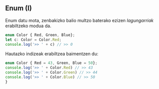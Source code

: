 ## Enum (I)

Enum datu mota, zenbakizko balio multzo baterako ezizen _lagungarriak_ erabiltzeko modua da.

```typescript
enum Color { Red, Green, Blue};
let c: Color = Color.Red;
console.log('>> ' + c) // >> 0
```

Hautazko indizeak erabiltzea baimentzen du:
```typescript
enum Color { Red = 43, Green, Blue = 50};
console.log('>> ' + Color.Red) // >> 43
console.log('>> ' + Color.Green) // >> 44
console.log('>> ' + Color.Blue) // >> 50
}
```
